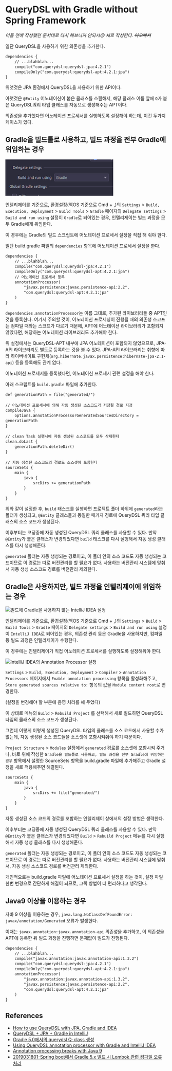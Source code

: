# QueryDSL with Gradle without Spring Framework

*이틀 전에 작성했던 문서대로 다시 해보니까 안되서😒 새로 작성한다. ~~아오빡쳐~~*

일단 QueryDSL을 사용하기 위한 의존성을 추가한다.

	dependencies {
		// ...blahblah...
		compile("com.querydsl:querydsl-jpa:4.2.1")
		compileOnly("com.querydsl:querydsl-apt:4.2.1:jpa")
	}

위앳것은 JPA 환경에서 QueryDSL을 사용하기 위한 API이다.

아랫것은 ```@Entity``` 어노테이션이 붙은 클래스를 스캔해서, 해당 클래스 이름 앞에 ```Q```가 붙은
QueryDSL쿼리 타입 클래스를 자동으로 생성해주는 APT이다.

의존성을 추가했다면 어노테이션 프로세서를 실행하도록 설정해야 하는데, 이건 두가지 케이스가 있다.

## Gradle을 빌드툴로 사용하고, 빌드 과정을 전부 Gradle에 위임하는 경우

![Gradle로 빌드를 진행하는 IntelliJ IDEA 설정](images/001_using_gradle.png)

인텔리제이를 기준으로, 환경설정(맥OS 기준으로 Cmd + ,)의
```Settings``` > ```Build, Execution, Deployment``` > ```Build Tools``` > ```Gradle``` 페이지의
```Delegate settings``` > ```Build and run using``` 설정이 ```Gradle```로 되어있는 경우, 인텔리제이는 빌드 과정을 모두
Gradle에게 위임한다.

이 경우에는 Gradle의 빌드 스크립트에 어노테이션 프로세서 설정을 직접 해 줘야 한다.

일단 build.gradle 파일의 ```dependencies``` 항목에 어노테이션 프로세서 설정을 한다.

	dependencies {
		// ...blahblah...
		compile("com.querydsl:querydsl-jpa:4.2.1")
		compileOnly("com.querydsl:querydsl-apt:4.2.1:jpa")
		// 어노테이션 프로세서 등록
		annotationProcessor(
			"javax.persistence:javax.persistence-api:2.2",
			"com.querydsl:querydsl-apt:4.2.1:jpa"
		)
	}

```dependencies.annotationProcessor```는 이름 그대로, 추가된 라이브러리들 중 APT인 것을 등록한다.
여기서 주의할 것이, 어노테이션 프로세싱이 진행될 때의 의존성 스코프는 컴파일 때와는 스코프가 다르기 때문에,
APT에 어노테이션 라이브러리가 포함되지 않았다면, 해당하는 어노테이션 라이브러리도 추가해야 한다.

위 설정에서는 QueryDSL-APT 내부에 JPA 어노테이션이 포함되지 않았으므로, JPA-API 라이브러리도 별도로 등록하는 것을
볼 수 있다.
JPA-API 라이브러리는 취향에 따라 하이버네이트 구현체(```org.hibernate.javax.persistence:hibernate-jpa-2.1-api```) 등을
등록해도 관계 없다.

어노테이션 프로세서를 등록했다면, 어노테이션 프로세서 관련 설정을 해야 한다.

아래 스크립트를 ```build.gradle``` 파일에 추가한다.

	def generationPath = file("generated/")
	
	// 어노테이션 프로세서에 의해 자동 생성된 소스코드가 저장될 경로 지정
	compileJava {
		options.annotationProcessorGeneratedSourcesDirectory = generationPath
	}
	
	// clean Task 실행시에 자동 생성된 소스코드를 모두 삭제한다
	clean.doLast {
		generationPath.deleteDir()
	}
	
	// 자동 생성된 소스코드의 경로도 소스셋에 포함한다
	sourceSets {
		main {
			java {
				srcDirs += generationPath
			}
		}
	}

위와 같이 설정한 후, ```build``` 태스크를 실행하면 프로젝트 폴더 하위에 ```generated```라는 폴더가 생성되고,
```@Entity``` 클래스들과 동일한 패키지 경로에 QueryDSL 쿼리 타입 클래스의 소스 코드가 생성된다.

이후부터는 코딩중에 자동 생성된 QueryDSL 쿼리 클래스를 사용할 수 있다. 만약 ```@Entity```가 붙은 클래스가 변경되었다면
```build``` 태스크를 다시 실행해서 자동 생성 클래스를 다시 생성해준다.

```generated``` 폴더는 자동 생성되는 경로이고, 이 폴더 안의 소스 코드도 자동 생성되는 코드이므로 이 경로는 따로
버전관리를 할 필요가 없다. 사용하는 버전관리 시스템에 맞춰서 자동 생성 소스코드 경로를 버전관리 제외한다.

## Gradle은 사용하지만, 빌드 과정을 인텔리제이에 위임하는 경우

![빌드에 Gradle을 사용하지 않는 IntelliJ IDEA 설정](images/002_not_use_gradle.png)

인텔리제이를 기준으로, 환경설정(맥OS 기준으로 Cmd + ,)의
```Settings``` > ```Build``` > ```Build Tools``` > ```Gradle``` 페이지의
```Delegate settings``` > ```Build and run using``` 설정이 ```IntelliJ IDEA```로 되어있는 경우,
의존성 관리 등은 Gradle을 사용하지만, 컴파일 등 빌드 과정은 인텔리제이가 수행한다.

이 경우에는 인텔리제이가 직접 어노테이션 프로세서를 실행하도록 설정해줘야 한다.

![IntelliJ IDEA의 Annotation Processor 설정](images/003_intellij_annotation_processor_setting.png)

```Settings``` > ```Build, Execution, Deployment``` > ```Compiler``` > ```Annotation Processors``` 페이지에서
```Enable annotation processing``` 항목을 활성화해주고,
```Store generated sources relative to:``` 항목의 값을 ```Module content root```로 변경한다.

(설정을 변경해야 할 부분에 음영 처리를 해 두었다)

이 상태로 메뉴의 ```Build``` > ```Rebuild Project``` 를 선택해서 새로 빌드하면 QueryDSL 타입의 클래스의 소스 코드가
생성된다.

그런데 이렇게 이렇게 생성된 QueryDSL 타입의 클래스를 소스 코드에서 사용할 수가 없는데, 자동 생성된 소스 코드들을
소스셋에 포함시켜줘야 하기 때문이다.

```Project Structure``` > ```Modules``` 설정에서 ```generated``` 경로를 소스셋에 포함시켜 주거나, 바로 위에 작성한
```Gradle을 빌드툴로 사용하고, 빌드 과정을 전부 Gradle에 위임하는 경우``` 항목에서 설명한 SourceSets 항목을 build.gradle 파일에 추가해주고
Gradle 설정을 새로 적용해주면 해결된다.

	sourceSets {
		main {
			java {
				srcDirs += file("generated/")
			}
		}
	}

자동 생성된 소스 코드의 경로를 포함하는 인텔리제이 상에서의 설정 방법은 생략한다.

이후부터는 코딩중에 자동 생성된 QueryDSL 쿼리 클래스를 사용할 수 있다. 만약 ```@Entity```가 붙은 클래스가 변경되었다면
```Build``` > ```Rebuild Project``` 메뉴를 다시 실행해서 자동 생성 클래스를 다시 생성해준다.

```generated``` 폴더는 자동 생성되는 경로이고, 이 폴더 안의 소스 코드도 자동 생성되는 코드이므로 이 경로는 따로
버전관리를 할 필요가 없다. 사용하는 버전관리 시스템에 맞춰서, 자동 생성 소스코드 경로를 버전관리 제외한다.

개인적으로는 build.gradle 파일에 어노테이션 프로세서 설정을 하는 것이, 설정 파일 한번 변경으로 간단하게 해결이 되므로,
그쪽 방법이 더 편리하다고 생각된다.

## Java9 이상을 이용하는 경우

자바 9 이상을 이용하는 경우, ```java.lang.NoClassDefFoundError: javax/annotation/Generated``` 오류가 발생한다.

이때는 ```javax.annotation:javax.annotation-api``` 의존성을 추가하고, 이 의존성을 APT에 등록한 뒤 빌드 과정을
진행하면 문제없이 빌드가 진행된다.

	dependencies {
		// ...blahblah...
		compile("javax.annotation:javax.annotation-api:1.3.2")
		compile("com.querydsl:querydsl-jpa:4.2.1")
		compileOnly("com.querydsl:querydsl-apt:4.2.1:jpa")
		annotationProcessor(
			"javax.annotation:javax.annotation-api:1.3.2",
			"javax.persistence:javax.persistence-api:2.2",
			"com.querydsl:querydsl-apt:4.2.1:jpa"
		)
	}

## References

* [How to use QueryDSL with JPA, Gradle and IDEA](http://bsideup.blogspot.com/2015/04/querydsl-with-gradle-and-idea.html)
* [QueryDSL + JPA + Gradle in IntelliJ](http://izeye.blogspot.com/2015/09/querydsl-jpa-gradle-in-intellij.html)
* [Gradle 5.0에서의 querydsl Q-class 생성](https://netframework.tistory.com/entry/Gradle-50%EC%97%90%EC%84%9C%EC%9D%98-querydsl-Qclass-%EC%83%9D%EC%84%B1)
* [Using QueryDSL annotation processor with Gradle and IntelliJ IDEA](https://blog.jdriven.com/2018/10/using-querydsl-annotation-processor-with-gradle-and-intellij-idea/)
* [Annotation processing breaks with Java 9](https://github.com/querydsl/querydsl/issues/2242#issuecomment-403207700)
* [2019031801-Spring boot에서 Gradle 5.x 빌드 시 Lombok 관련 컴파일 오류 처리](https://eblo.tistory.com/70)
